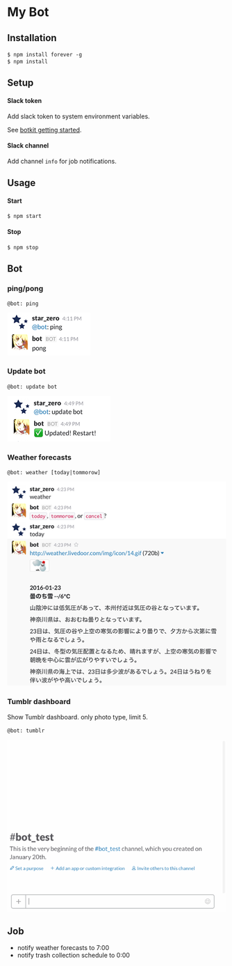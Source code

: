 My Bot
===

## Installation

```
$ npm install forever -g
$ npm install
```

## Setup

#### Slack token

Add slack token to system environment variables.

See [botkit getting started](https://github.com/howdyai/botkit#getting-started).

#### Slack channel

Add channel `info` for job notifications.

## Usage

#### Start

```
$ npm start
```

#### Stop

```
$ npm stop
```

## Bot

### ping/pong

```
@bot: ping
```

![ping-pong](image/ping-pong.png)

### Update bot

```
@bot: update bot
```

![update](image/update.png)

### Weather forecasts

```
@bot: weather [today|tommorow]
```

![weather](image/weather.png)

### Tumblr dashboard

Show Tumblr dashboard. only photo type, limit 5.

```
@bot: tumblr
```

![tumblr](image/tumblr.gif)

## Job

* notify weather forecasts to 7:00
* notify trash collection schedule to 0:00
